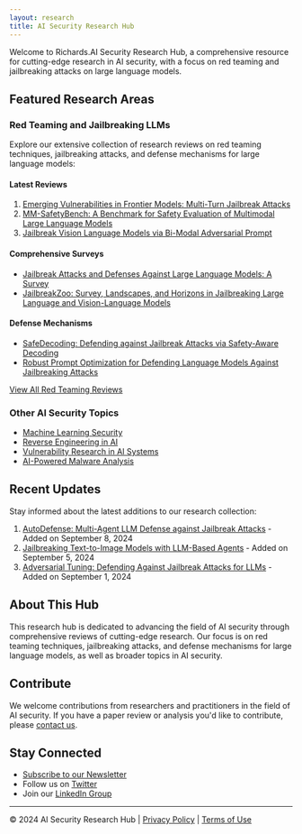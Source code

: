 ```yaml
---
layout: research
title: AI Security Research Hub
---
```


Welcome to Richards.AI Security Research Hub, a comprehensive resource for cutting-edge research in AI security, with a focus on red teaming and jailbreaking attacks on large language models.

## Featured Research Areas

### Red Teaming and Jailbreaking LLMs

Explore our extensive collection of research reviews on red teaming techniques, jailbreaking attacks, and defense mechanisms for large language models:

#### Latest Reviews

1. [Emerging Vulnerabilities in Frontier Models: Multi-Turn Jailbreak Attacks](./ml/red-team/2409.00137v1%20[Emerging%20Vulnerabilities%20in%20Frontier%20Models%20Multi-Turn%20Jailbreak%20Attacks]_review.html)
2. [MM-SafetyBench: A Benchmark for Safety Evaluation of Multimodal Large Language Models](./ml/red-team/2311.17600v5%20[MM-SafetyBench%20A%20Benchmark%20for%20Safety%20Evaluation%20of%20Multimodal%20Large%20Language%20Models]_review.html)
3. [Jailbreak Vision Language Models via Bi-Modal Adversarial Prompt](./ml/red-team/2406.04031v2%20[Jailbreak%20Vision%20Language%20Models%20via%20Bi-Modal%20Adversarial%20Prompt]_review.html)

#### Comprehensive Surveys

- [Jailbreak Attacks and Defenses Against Large Language Models: A Survey](./ml/red-team/2407.04295v2%20[Jailbreak%20Attacks%20and%20Defenses%20Against%20Large%20Language%20Models%20A%20Survey]_review.html)
- [JailbreakZoo: Survey, Landscapes, and Horizons in Jailbreaking Large Language and Vision-Language Models](./ml/red-team/2407.01599v2%20[JailbreakZoo%20Survey,%20Landscapes,%20and%20Horizons%20in%20Jailbreaking%20Large%20Language%20and%20Vision-Language%20Models]_review.html)

#### Defense Mechanisms

- [SafeDecoding: Defending against Jailbreak Attacks via Safety-Aware Decoding](./ml/red-team/2402.08983v4%20[SafeDecoding%20Defending%20against%20Jailbreak%20Attacks%20via%20Safety-Aware%20Decoding]_review.html)
- [Robust Prompt Optimization for Defending Language Models Against Jailbreaking Attacks](./ml/red-team/2401.17263v4%20[Robust%20Prompt%20Optimization%20for%20Defending%20Language%20Models%20Against%20Jailbreaking%20Attacks]_review.html)

[View All Red Teaming Reviews](./ml/red-team/)

### Other AI Security Topics

- [Machine Learning Security](./ml/machine-learning.html)
- [Reverse Engineering in AI](./reversing/reverse-engineering.html)
- [Vulnerability Research in AI Systems](./vulns/vulnerability-research.html)
- [AI-Powered Malware Analysis](./malware/malware-research.html)

## Recent Updates

Stay informed about the latest additions to our research collection:

1. [AutoDefense: Multi-Agent LLM Defense against Jailbreak Attacks](./ml/red-team/2403.04783v1%20[AutoDefense%20Multi-Agent%20LLM%20Defense%20against%20Jailbreak%20Attacks]_review.html) - Added on September 8, 2024
2. [Jailbreaking Text-to-Image Models with LLM-Based Agents](./ml/red-team/2408.00523v2%20[Jailbreaking%20Text-to-Image%20Models%20with%20LLM-Based%20Agents]_review.html) - Added on September 5, 2024
3. [Adversarial Tuning: Defending Against Jailbreak Attacks for LLMs](./ml/red-team/2406.06622v1%20[Adversarial%20Tuning%20Defending%20Against%20Jailbreak%20Attacks%20for%20LLMs]_review.html) - Added on September 1, 2024

## About This Hub

This research hub is dedicated to advancing the field of AI security through comprehensive reviews of cutting-edge research. Our focus is on red teaming techniques, jailbreaking attacks, and defense mechanisms for large language models, as well as broader topics in AI security.

## Contribute

We welcome contributions from researchers and practitioners in the field of AI security. If you have a paper review or analysis you'd like to contribute, please [contact us](mailto:jeremy@richards.ai).

## Stay Connected

- [Subscribe to our Newsletter](https://example.com/newsletter)
- Follow us on [Twitter](https://twitter.com/aisecurityhub)
- Join our [LinkedIn Group](https://www.linkedin.com/groups/aisecurityresearch)

---

© 2024 AI Security Research Hub | [Privacy Policy](./privacy.html) | [Terms of Use](./terms.html)
